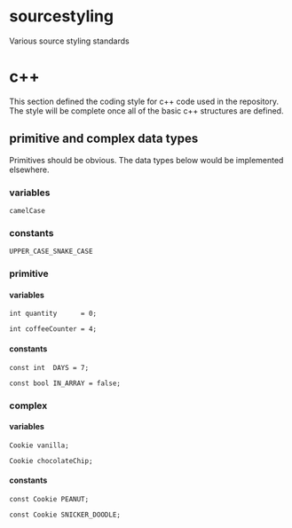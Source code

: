 # sourcestyling
Various source styling standards

# c++

This section defined the coding style for c++ code used in the repository.
The style will be complete once all of the basic c++ structures are defined.

## primitive and complex data types

Primitives should be obvious. The data types below would be implemented
elsewhere.

### variables

`camelCase`

### constants

`UPPER_CASE_SNAKE_CASE`

### primitive

#### variables

`int quantity      = 0;`

`int coffeeCounter = 4;`

#### constants

`const int  DAYS = 7;`

`const bool IN_ARRAY = false;`

### complex

#### variables

`Cookie vanilla;`

`Cookie chocolateChip;`

#### constants

`const Cookie PEANUT;`

`const Cookie SNICKER_DOODLE;`

